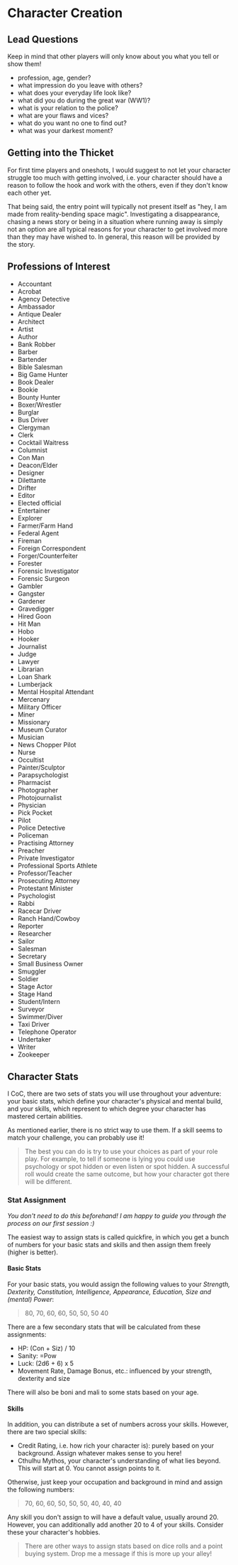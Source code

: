 # Character Creation 
## Lead Questions
Keep in mind that other players will only know about you what you tell or show them! 

- profession, age, gender? 
- what impression do you leave with others? 
- what does your everyday life look like? 
- what did you do during the great war (WW1)?
- what is your relation to the police? 
- what are your flaws and vices? 
- what do you want no one to find out? 
- what was your darkest moment? 

## Getting into the Thicket
For first time players and oneshots, I would suggest to not let your character struggle too much with getting involved, i.e. your character should have a reason to follow the hook and work with the others, even if they don't know each other yet. 

That being said, the entry point will typically not present itself as "hey, I am made from reality-bending space magic". Investigating a disappearance, chasing a news story or being in a situation where running away is simply not an option are all typical reasons for your character to get involved more than they may have wished to. In general, this reason will be provided by the story. 

## Professions of Interest
- Accountant
- Acrobat
- Agency Detective
- Ambassador
- Antique Dealer
- Architect
- Artist
- Author
- Bank Robber
- Barber
- Bartender
- Bible Salesman
- Big Game Hunter
- Book Dealer
- Bookie
- Bounty Hunter
- Boxer/Wrestler
- Burglar
- Bus Driver
- Clergyman
- Clerk
- Cocktail Waitress
- Columnist
- Con Man
- Deacon/Elder
- Designer
- Dilettante
- Drifter
- Editor
- Elected official
- Entertainer
- Explorer
- Farmer/Farm Hand
- Federal Agent
- Fireman
- Foreign Correspondent
- Forger/Counterfeiter
- Forester
- Forensic Investigator
- Forensic Surgeon
- Gambler
- Gangster
- Gardener
- Gravedigger
- Hired Goon
- Hit Man
- Hobo
- Hooker
- Journalist
- Judge
- Lawyer
- Librarian
- Loan Shark
- Lumberjack
- Mental Hospital Attendant
- Mercenary
- Military Officer
- Miner
- Missionary
- Museum Curator
- Musician
- News Chopper Pilot
- Nurse
- Occultist
- Painter/Sculptor
- Parapsychologist
- Pharmacist
- Photographer
- Photojournalist
- Physician
- Pick Pocket
- Pilot
- Police Detective
- Policeman
- Practising Attorney
- Preacher
- Private Investigator
- Professional Sports Athlete
- Professor/Teacher
- Prosecuting Attorney
- Protestant Minister
- Psychologist
- Rabbi
- Racecar Driver
- Ranch Hand/Cowboy
- Reporter
- Researcher
- Sailor
- Salesman
- Secretary
- Small Business Owner
- Smuggler
- Soldier
- Stage Actor
- Stage Hand
- Student/Intern
- Surveyor
- Swimmer/Diver
- Taxi Driver
- Telephone Operator
- Undertaker
- Writer
- Zookeeper

## Character Stats
I CoC, there are two sets of stats you will use throughout your adventure: your basic stats, which define your character's physical and mental build, and your skills, which represent to which degree your character has mastered certain abilities. 

As mentioned earlier, there is no strict way to use them. If a skill seems to match your challenge, you can probably use it! 

> The best you can do is try to use your choices as part of your role play. For example, to tell if someone is lying you could use psychology or spot hidden or even listen or spot hidden. A successful roll would create the same outcome, but how your character got there will be different. 

### Stat Assignment
*You don't need to do this beforehand! I am happy to guide you through the process on our first session :)*

The easiest way to assign stats is called quickfire, in which you get a bunch of numbers for your basic stats and skills and then assign them freely (higher is better). 

#### Basic Stats
For your basic stats, you would assign the following values to your *Strength, Dexterity, Constitution, Intelligence, Appearance, Education, Size and (mental) Power*:
> 80, 70, 60, 60, 50, 50, 50 40

There are a few secondary stats that will be calculated from these assignments:
- HP: (Con + Siz) / 10
- Sanity: =Pow
- Luck: (2d6 + 6) x 5
- Movement Rate, Damage Bonus, etc.: influenced by your strength, dexterity and size

There will also be boni and mali to some stats based on your age. 

#### Skills
In addition, you can distribute a set of numbers across your skills. However, there are two special skills: 
- Credit Rating, i.e. how rich your character is): purely based on your background. Assign whatever makes sense to you here!
- Cthulhu Mythos, your character's understanding of what lies beyond. This will start at 0. You cannot assign points to it. 

Otherwise, just keep your occupation and background in mind and assign the following numbers:
> 70, 60, 60, 50, 50, 50, 40, 40, 40

Any skill you don't assign to will have a default value, usually around 20. However, you can additionally add another 20 to 4 of your skills. Consider these your character's hobbies. 

> There are other ways to assign stats based on dice rolls and a point buying system. Drop me a message if this is more up your alley! 
